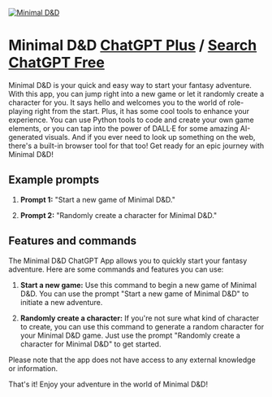 
[![Minimal D&D](https://files.oaiusercontent.com/file-GPEaoS4rB927JGqnJR13Tt5N?se=2123-10-18T04%3A38%3A24Z&sp=r&sv=2021-08-06&sr=b&rscc=max-age%3D31536000%2C%20immutable&rscd=attachment%3B%20filename%3DDALL%25C2%25B7E%25202023-11-11%252011.57.26%2520-%2520An%2520oil%2520painting%2520of%2520a%2520mysterious%2520dungeon%2520master%252C%2520cloaked%2520in%2520a%2520dark%252C%2520flowing%2520robe%2520with%2520intricate%2520patterns.%2520His%2520face%2520is%2520partially%2520obscured%2520by%2520a%2520shadowy%2520h.png&sig=m8cJ56rjRYfNh/NRyIzc8hm4q5b/Xq5026VrDaFjFgE%3D)](https://chat.openai.com/g/g-kDg8nSSR1-minimal-d-d)

# Minimal D&D [ChatGPT Plus](https://chat.openai.com/g/g-kDg8nSSR1-minimal-d-d) / [Search ChatGPT Free](https://gptcall.net/index.html#/?search=Minimal%20D%26D)

Minimal D&D is your quick and easy way to start your fantasy adventure. With this app, you can jump right into a new game or let it randomly create a character for you. It says hello and welcomes you to the world of role-playing right from the start. Plus, it has some cool tools to enhance your experience. You can use Python tools to code and create your own game elements, or you can tap into the power of DALL·E for some amazing AI-generated visuals. And if you ever need to look up something on the web, there's a built-in browser tool for that too! Get ready for an epic journey with Minimal D&D!

## Example prompts

1. **Prompt 1:** "Start a new game of Minimal D&D."

2. **Prompt 2:** "Randomly create a character for Minimal D&D."

## Features and commands

The Minimal D&D ChatGPT App allows you to quickly start your fantasy adventure. Here are some commands and features you can use:

1. **Start a new game:** Use this command to begin a new game of Minimal D&D. You can use the prompt "Start a new game of Minimal D&D" to initiate a new adventure.

2. **Randomly create a character:** If you're not sure what kind of character to create, you can use this command to generate a random character for your Minimal D&D game. Just use the prompt "Randomly create a character for Minimal D&D" to get started.

Please note that the app does not have access to any external knowledge or information. 

That's it! Enjoy your adventure in the world of Minimal D&D!


